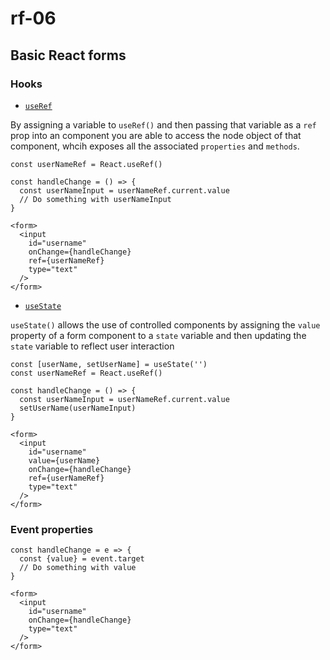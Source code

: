 # rf-06

## Basic React forms

### Hooks

- [`useRef`](https://reactjs.org/docs/hooks-reference.html#useref)

By assigning a variable to `useRef()` and then passing that variable as a `ref` prop into an component you are able to access the node object of that component, whcih exposes all the associated `properties` and `methods`.

```
const userNameRef = React.useRef()

const handleChange = () => {
  const userNameInput = userNameRef.current.value
  // Do something with userNameInput
}

<form>
  <input
    id="username"
    onChange={handleChange}
    ref={userNameRef}
    type="text"
  />
</form>
```

- [`useState`](https://reactjs.org/docs/hooks-state.html)

`useState()` allows the use of controlled components by assigning the `value` property of a form component to a `state` variable and then updating the `state` variable to reflect user interaction

```
const [userName, setUserName] = useState('')
const userNameRef = React.useRef()

const handleChange = () => {
  const userNameInput = userNameRef.current.value
  setUserName(userNameInput)
}

<form>
  <input
    id="username"
    value={userName}
    onChange={handleChange}
    ref={userNameRef}
    type="text"
  />
</form>
```

### Event properties

```
const handleChange = e => {
  const {value} = event.target
  // Do something with value
}

<form>
  <input
    id="username"
    onChange={handleChange}
    type="text"
  />
</form>
```


